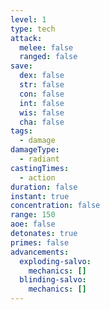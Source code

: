 ```yaml
---
level: 1
type: tech
attack:
  melee: false
  ranged: false
save:
  dex: false
  str: false
  con: false
  int: false
  wis: false
  cha: false
tags:
  - damage
damageType:
  - radiant
castingTimes:
  - action
duration: false
instant: true
concentration: false
range: 150
aoe: false
detonates: true
primes: false
advancements:
  exploding-salvo:
    mechanics: []
  blinding-salvo:
    mechanics: []
---
```

